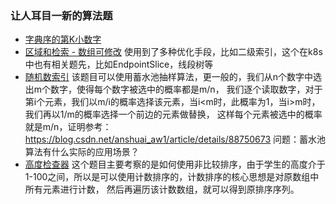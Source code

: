 ### 让人耳目一新的算法题

+ [字典序的第K小数字](https://leetcode-cn.com/problems/k-th-smallest-in-lexicographical-order/)
+ [区域和检索 - 数组可修改](https://leetcode-cn.com/problems/range-sum-query-mutable/)
  使用到了多种优化手段，比如二级索引，这个在k8s中也有相关题先，比如EndpointSlice，线段树等
+ [随机数索引](https://leetcode-cn.com/problems/random-pick-index/)
  该题目可以使用蓄水池抽样算法，更一般的，我们从n个数字中选出m个数字，使得每个数字被选中的概率都是m/n，
我们逐个读取数字，对于第i个元素，我们以m/i的概率选择该元素，当i<m时，此概率为1，当i>m时，我们再以1/m的概率选择一个前边的元素做替换，
这样每个元素被选中的概率就是m/n，证明参考：https://blog.csdn.net/anshuai_aw1/article/details/88750673
问题：蓄水池算法有什么实际的应用场景？ 
+ [高度检查器](https://leetcode.cn/problems/height-checker/)
  这个题目主要考察的是如何使用非比较排序，由于学生的高度介于1-100之间，所以是可以使用计数排序的，计数排序的核心思想是对原数组中所有元素进行计数，
然后再遍历该计数数组，就可以得到原排序序列。